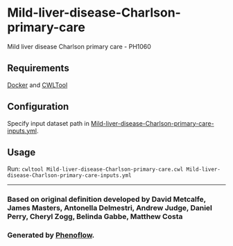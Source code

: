 # Mild-liver-disease-Charlson-primary-care

Mild liver disease Charlson primary care - PH1060

## Requirements

[Docker](https://docs.docker.com/install/) and [CWLTool](https://github.com/common-workflow-language/cwltool#install)

## Configuration

Specify input dataset path in [Mild-liver-disease-Charlson-primary-care-inputs.yml](Mild-liver-disease-Charlson-primary-care-inputs.yml).

## Usage

Run: `cwltool Mild-liver-disease-Charlson-primary-care.cwl Mild-liver-disease-Charlson-primary-care-inputs.yml`

***

### Based on original definition developed by David Metcalfe, James Masters, Antonella Delmestri, Andrew Judge, Daniel Perry, Cheryl Zogg, Belinda Gabbe, Matthew Costa
### Generated by [Phenoflow](https://kclhi.org/phenoflow).
